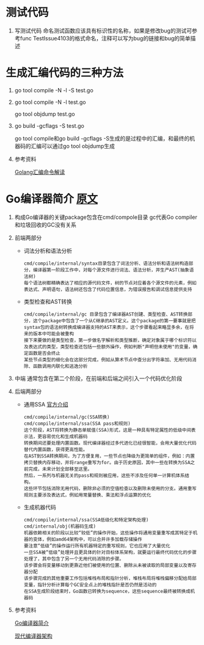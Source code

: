 # 测试代码
1. 写测试代码 命名测试函数应该具有标识性的名称，如果是修改bug的测试可参考func TestIssue4103的格式命名，注释可以写为bug的链接和bug的简单描述
# 生成汇编代码的三种方法
1. go tool compile -N -l -S test.go
2. go tool compile -N -l test.go

    go tool objdump test.go
3. go build -gcflags -S test.go

    go tool compile和go build -gcflags -S生成的是过程中的汇编，和最终的机器码的汇编可以通过go tool objdump生成
4. 参考资料

    [Golang汇编命令解读](https://www.cnblogs.com/yjf512/p/6132868.html)

# Go编译器简介 [原文](https://github.com/golang/go/blob/master/src/cmd/compile/README.md)
1. 构成Go编译器的关键package包含在cmd/compole目录 gc代表Go compiler 和垃圾回收的GC没有关系
2. 前端两部分
    * 词法分析和语法分析
        ```
        cmd/compile/internal/syntax目录包含了词法分析、语法分析和语法树构造部分，编译器第一阶段工作中，对每个源文件进行词法、语法分析，并生产AST(抽象语法树)
        每个语法树都精确表达了相应的源代码文件，树的节点对应着各个源文件的元素，例如表达式、声明语句，语法树还包含了代码位置信息，为错误报告和调试信息提供支持
    * 类型检查和AST转换
        ```
        cmd/compile/internal/gc 目录包含了编译器AST创建、类型检查、AST转换部分，这个package中包含了一个从C继承的AST定义。这个package的第一要事就是把syntax包的语法树转换成编译器支持的AST来表示，这个步骤看起来略显多余，在将来的版本中可能会被重构
        接下来要做的是类型检查，第一步做名字解析和类型推断，确定对象属于哪个标识符以及表达式的类型，类型检查还包括一些额外操作，例如判断"声明但未使用"的变量，确定函数是否会终止
        某些节点类型的细化会在这部分完成，例如从算术节点中查分出字符串加、无用代码消除、函数调用内联化和逃逸分析
3. 中端 通常包含在第二个阶段，在前端和后端之间引入一个代码优化阶段
4. 后端两部分
    * 通用SSA [官方介绍](https://github.com/golang/go/tree/master/src/cmd/compile/internal/ssa)
        ```
        cmd/compile/internal/gc(SSA转换)
        cmd/compile/internal/ssa(SSA pass和规则)
        这个阶段，AST将转换为静态单赋值(SSA)形式，这是一种具有特定属性的低级中间表示法，更容易优化和生成机器码
        转换期间还要处理内置函数。现代编译器经过多代进化已经很智能，会用大量优化代码替代内置函数，获得更高性能。
        在AST到SSA转换期间，为了方便复用，一些节点也降级为更简单的组件，例如：内置拷贝替换内存移动，并将range重写为for。由于历史原因，其中一些在转换为SSA之前完成，未来计划全部移至这里。
        然后，一系列与机器无关的pass和规则被应用，这些不涉及任何单一计算机体系结构。
        这些环节包括消除无用代码，删除非必须的空值检查以及删除未使用的分支。通用重写规则主要涉及表达式，例如用常量替换、乘法和浮点运算的优化
    * 生成机器代码
        ```
        cmd/compile/internal/ssa(SSA低级化和特定架构处理)
        cmd/internal/obj(机器码生成)
        机器依赖相关的阶段以比较“较低”的操作开始，这些操作将通用变量重写成其特定于机器的变体，例如amd64架构中，可以合并许多加载存储操作
        要注意“低级”的操作运行所有机器特定的重写规则，它也应用了大量优化
        一旦SSA被“低级”处理并且更具体的针对目标体系架构，就要运行最终代码优化的步骤处理了，其中包含了另一个无用代码消除的步骤。
        该步骤会将变量移动到更靠近他们被使用的位置、删除从未被读取的局部变量以及寄存器分配
        该步骤完成的其他重要工作包括堆栈布局和指针分析，堆栈布局将堆栈偏移分配给局部变量，指针分析计算每个GC安全点上的堆栈指针是否仍然是活动的
        在SSA生成阶段结束时，Go函数已转换为sequence，这些sequence最终被转换成机器码
2. 参考资料

    [Go编译器简介](https://studygolang.com/articles/17466)

    [现代编译器架构](https://www.kancloud.cn/digest/xf-llvm/162258)